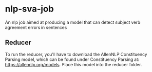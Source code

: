 # nlp-sva-job
An nlp job aimed at producing a model that can detect subject verb agreement errors in sentences

## Reducer

To run the reducer, you'll have to download the AllenNLP Constituency Parsing model, which can be found under Constituency Parsing at: https://allennlp.org/models. Place this model into the reducer folder.
